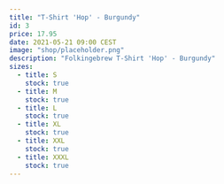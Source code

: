 ```yaml
---
title: "T-Shirt 'Hop' - Burgundy"
id: 3
price: 17.95
date: 2021-05-21 09:00 CEST
image: "shop/placeholder.png"
description: "Folkingebrew T-Shirt 'Hop' - Burgundy"
sizes:
  - title: S
    stock: true
  - title: M
    stock: true
  - title: L
    stock: true
  - title: XL
    stock: true
  - title: XXL
    stock: true
  - title: XXXL
    stock: true
---
```

